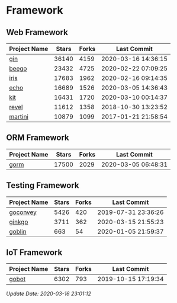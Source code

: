# Framework

## Web Framework

| Project Name | Stars | Forks | Last Commit |
| ------------ | ----- | ----- | ----------- |
| [gin](https://github.com/gin-gonic/gin) | 36140 | 4159 | 2020-03-16 14:36:15 |
| [beego](https://github.com/astaxie/beego) | 23432 | 4725 | 2020-02-22 07:09:25 |
| [iris](https://github.com/kataras/iris) | 17683 | 1962 | 2020-02-16 09:14:35 |
| [echo](https://github.com/labstack/echo) | 16689 | 1526 | 2020-03-05 14:36:43 |
| [kit](https://github.com/go-kit/kit) | 16431 | 1720 | 2020-03-10 00:14:37 |
| [revel](https://github.com/revel/revel) | 11612 | 1358 | 2018-10-30 13:23:52 |
| [martini](https://github.com/go-martini/martini) | 10879 | 1099 | 2017-01-21 21:58:54 |

## ORM Framework

| Project Name | Stars | Forks | Last Commit |
| ------------ | ----- | ----- | ----------- |
| [gorm](https://github.com/jinzhu/gorm) | 17500 | 2029 | 2020-03-05 06:48:31 |

## Testing Framework

| Project Name | Stars | Forks | Last Commit |
| ------------ | ----- | ----- | ----------- |
| [goconvey](https://github.com/smartystreets/goconvey) | 5426 | 420 | 2019-07-31 23:36:26 |
| [ginkgo](https://github.com/onsi/ginkgo) | 3711 | 362 | 2020-03-15 21:55:23 |
| [goblin](https://github.com/franela/goblin) | 663 | 54 | 2020-01-05 21:59:37 |

## IoT Framework

| Project Name | Stars | Forks | Last Commit |
| ------------ | ----- | ----- | ----------- |
| [gobot](https://github.com/hybridgroup/gobot) | 6302 | 793 | 2019-10-15 17:19:34 |

*Update Date: 2020-03-16 23:01:12*
